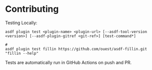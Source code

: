 # Contributing

Testing Locally:

```shell
asdf plugin test <plugin-name> <plugin-url> [--asdf-tool-version <version>] [--asdf-plugin-gitref <git-ref>] [test-command*]

#
asdf plugin test fillin https://github.com/ouest/asdf-fillin.git "fillin --help"
```

Tests are automatically run in GitHub Actions on push and PR.
